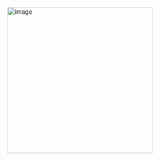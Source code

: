 <img width="339" alt="image" src="https://github.com/just4cn/project/assets/42799632/f8d88f95-7c86-4a3e-8730-d7c211b4e5d6">
